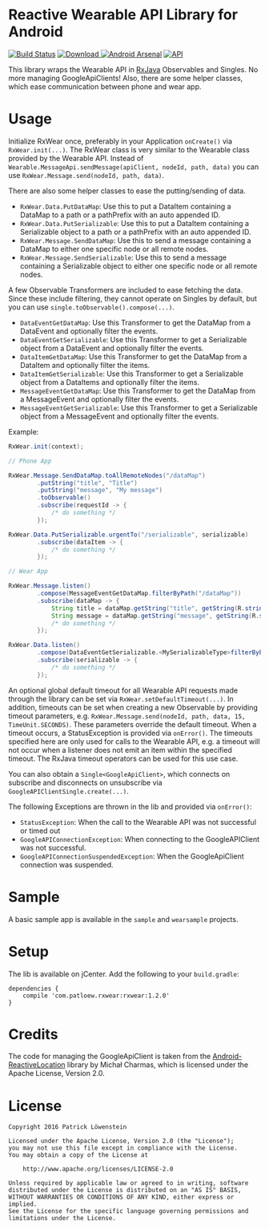 # Reactive Wearable API Library for Android

[![Build Status](https://travis-ci.org/patloew/RxWear.svg?branch=master)](https://travis-ci.org/patloew/RxWear)  [ ![Download](https://api.bintray.com/packages/patloew/maven/RxWear/images/download.svg) ](https://bintray.com/patloew/maven/RxWear/_latestVersion) [![Android Arsenal](https://img.shields.io/badge/Android%20Arsenal-RxWear-brightgreen.svg?style=flat)](http://android-arsenal.com/details/1/3271) [![API](https://img.shields.io/badge/API-9%2B-brightgreen.svg?style=flat)](https://android-arsenal.com/api?level=9)

This library wraps the Wearable API in [RxJava](https://github.com/ReactiveX/RxJava) Observables and Singles. No more managing GoogleApiClients! Also, there are some helper classes, which ease communication between phone and wear app.

# Usage

Initialize RxWear once, preferably in your Application `onCreate()` via `RxWear.init(...)`. The RxWear class is very similar to the Wearable class provided by the Wearable API. Instead of `Wearable.MessageApi.sendMessage(apiClient, nodeId, path, data)` you can use `RxWear.Message.send(nodeId, path, data)`. 

There are also some helper classes to ease the putting/sending of data.
* `RxWear.Data.PutDataMap`: Use this to put a DataItem containing a DataMap to a path or a pathPrefix with an auto appended ID. 
* `RxWear.Data.PutSerializable`: Use this to put a DataItem containing a Serializable object to a path or a pathPrefix with an auto appended ID. 
* `RxWear.Message.SendDataMap`: Use this to send a message containing a DataMap to either one specific node or all remote nodes.
* `RxWear.Message.SendSerializable`: Use this to send a message containing a Serializable object to either one specific node or all remote nodes.

A few Observable Transformers are included to ease fetching the data. Since these include filtering, they cannot operate on Singles by default, but you can use `single.toObservable().compose(...)`.
* `DataEventGetDataMap`: Use this Transformer to get the DataMap from a DataEvent and optionally filter the events.
* `DataEventGetSerializable`: Use this Transformer to get a Serializable object from a DataEvent and optionally filter the events.
* `DataItemGetDataMap`: Use this Transformer to get the DataMap from a DataItem and optionally filter the items.
* `DataItemGetSerializable`: Use this Transformer to get a Serializable object from a DataItems and optionally filter the items.
* `MessageEventGetDataMap`: Use this Transformer to get the DataMap from a MessageEvent and optionally filter the events.
* `MessageEventGetSerializable`: Use this Transformer to get a Serializable object from a MessageEvent and optionally filter the events.

Example:

```java
RxWear.init(context);

// Phone App

RxWear.Message.SendDataMap.toAllRemoteNodes("/dataMap")
	    .putString("title", "Title")
	    .putString("message", "My message")
	    .toObservable()
	    .subscribe(requestId -> {
	    	/* do something */
	    });

RxWear.Data.PutSerializable.urgentTo("/serializable", serializable)
        .subscribe(dataItem -> {
	        /* do something */
        });

// Wear App

RxWear.Message.listen()
        .compose(MessageEventGetDataMap.filterByPath("/dataMap"))
        .subscribe(dataMap -> {
            String title = dataMap.getString("title", getString(R.string.no_message));
            String message = dataMap.getString("message", getString(R.string.no_message_info));
            /* do something */
        });

RxWear.Data.listen()
        .compose(DataEventGetSerializable.<MySerializableType>filterByPathAndType("/serializable", DataEvent.TYPE_CHANGED))
        .subscribe(serializable -> {
            /* do something */
        });

```

An optional global default timeout for all Wearable API requests made through the library can be set via `RxWear.setDefaultTimeout(...)`. In addition, timeouts can be set when creating a new Observable by providing timeout parameters, e.g. `RxWear.Message.send(nodeId, path, data, 15, TimeUnit.SECONDS)`. These parameters override the default timeout. When a timeout occurs, a StatusException is provided via `onError()`. The timeouts specified here are only used for calls to the Wearable API, e.g. a timeout will not occur when a listener does not emit an item within the specified timeout. The RxJava timeout operators can be used for this use case.

You can also obtain a `Single<GoogleApiClient>`, which connects on subscribe and disconnects on unsubscribe via `GoogleAPIClientSingle.create(...)`.

The following Exceptions are thrown in the lib and provided via `onError()`:

* `StatusException`: When the call to the Wearable API was not successful or timed out
* `GoogleAPIConnectionException`: When connecting to the GoogleAPIClient was not successful.
* `GoogleAPIConnectionSuspendedException`: When the GoogleApiClient connection was suspended.

# Sample

A basic sample app is available in the `sample` and `wearsample` projects. 

# Setup

The lib is available on jCenter. Add the following to your `build.gradle`:

	dependencies {
	    compile 'com.patloew.rxwear:rxwear:1.2.0'
	}

# Credits

The code for managing the GoogleApiClient is taken from the [Android-ReactiveLocation](https://github.com/mcharmas/Android-ReactiveLocation) library by Michał Charmas, which is licensed under the Apache License, Version 2.0.

# License

	Copyright 2016 Patrick Löwenstein

	Licensed under the Apache License, Version 2.0 (the "License");
	you may not use this file except in compliance with the License.
	You may obtain a copy of the License at

	    http://www.apache.org/licenses/LICENSE-2.0

	Unless required by applicable law or agreed to in writing, software
	distributed under the License is distributed on an "AS IS" BASIS,
	WITHOUT WARRANTIES OR CONDITIONS OF ANY KIND, either express or implied.
	See the License for the specific language governing permissions and
	limitations under the License.